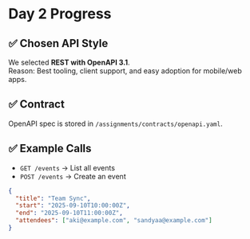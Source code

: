# Day 2 Progress

## ✅ Chosen API Style
We selected **REST with OpenAPI 3.1**.  
Reason: Best tooling, client support, and easy adoption for mobile/web apps.

## ✅ Contract
OpenAPI spec is stored in `/assignments/contracts/openapi.yaml`.

## ✅ Example Calls
- `GET /events` → List all events
- `POST /events` → Create an event
```json
{
  "title": "Team Sync",
  "start": "2025-09-10T10:00:00Z",
  "end": "2025-09-10T11:00:00Z",
  "attendees": ["aki@example.com", "sandyaa@example.com"]
}
